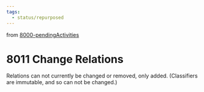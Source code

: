 ```yaml
---
tags:
  - status/repurposed
---
```

from [8000-pendingActivities](8000-pendingActivities.md)
# 8011 Change Relations
Relations can not currently be changed or removed, only added. (Classifiers are immutable, and so can not be changed.)